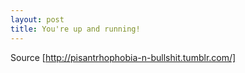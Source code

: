 ```yaml
---
layout: post
title: You're up and running!
---
```


Source [http://pisantrhophobia-n-bullshit.tumblr.com/]
